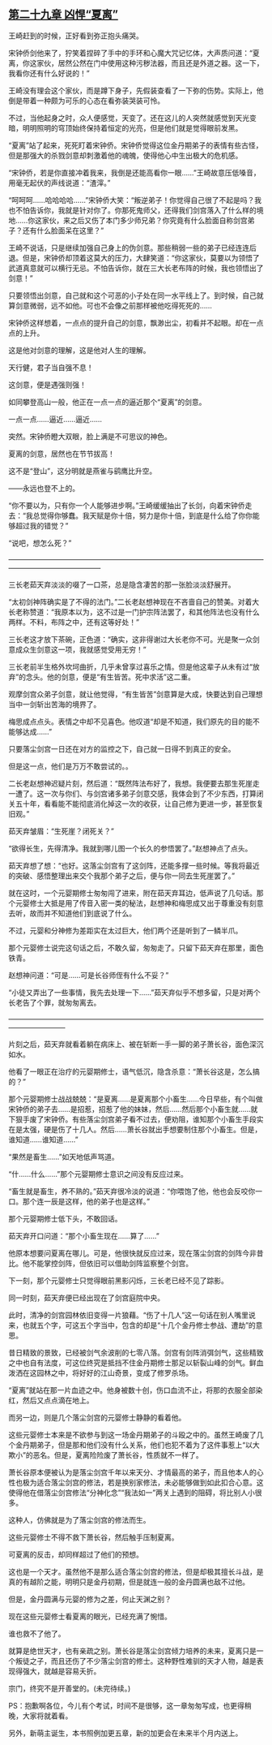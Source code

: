 ## [第二十九章 凶悍“夏离”](https://www.xxbiquge.com/11_11207/9074395.html)
<!--go-->

  王崎赶到的时候，正好看到弥正抱头痛哭。

  宋钟侨剑他来了，狞笑着捏碎了手中的手环和心魔大咒记忆体，大声质问道：“夏离，你这家伙，居然公然在门中使用这种污秽法器，而且还是外道之器。这一下，我看你还有什么好说的！”

  王崎没有理会这个家伙，而是蹲下身子，先假装查看了一下弥的伤势。实际上，他倒是带着一种颇为可乐的心态在看弥装哭装可怜。

  不过，当他起身之时，众人便感觉，天变了。还在这儿的人突然就感觉到天光变暗，明明照明的穹顶始终保持着恒定的光亮，但是他们就是觉得眼前发黑。

  “夏离”站了起来，死死盯着宋钟侨。宋钟侨觉得这位金丹期弟子的表情有些古怪，但是那强大的杀戮剑意却刺激着他的魂魄，使得他心中生出极大的危机感。

  “宋钟侨，若是你直接冲着我来，我倒是还能高看你一眼……”王崎故意压低嗓音，用毫无起伏的声线说道：“渣滓。”

  “呵呵呵……哈哈哈哈……”宋钟侨大笑：“叛逆弟子！你觉得自己很了不起是吗？我也不怕告诉你，我就是针对你了。你那死鬼师父，还得我们剑宫落入了什么样的境地……你这家伙，来之后又伤了本门多少师兄弟？你究竟有什么脸面自称剑宫弟子？还有什么脸面呆在这里？”

  王崎不说话，只是继续加强自己身上的伪剑意。那些稍弱一些的弟子已经连连后退。但是，宋钟侨却顶着这莫大的压力，大肆笑道：“你这家伙，莫要以为领悟了武道真意就可以横行无忌。不怕告诉你，就在三大长老布阵的时候，我也领悟出了剑意！”

  只要领悟出剑意，自己就和这个可恶的小子处在同一水平线上了。到时候，自己就算剑意微弱，远不如他。可也不会像之前那样被他吃得死死的……

  宋钟侨这样想着，一点点的提升自己的剑意，飘渺出尘，初看并不起眼。却在一点点的上升。

  这是他对剑意的理解，这是他对人生的理解。

  天行健，君子当自强不息！

  这剑意，便是遇强则强！

  如同攀登高山一般，他正在一点一点的逼近那个“夏离”的剑意。

  一点一点……逼近……逼近……

  突然。宋钟侨瞪大双眼，脸上满是不可思议的神色。

  夏离的剑意，居然也在节节拔高！

  这不是“登山”，这分明就是燕雀与鹞鹰比升空。

  ——永远也登不上的。

  “你不要以为，只有你一个人能够进步啊。”王崎缓缓抽出了长剑，向着宋钟侨走去：“我总觉得你够蠢。我天赋是你十倍，努力是你十倍，到底是什么给了你你能够超过我的错觉？”

  “说吧，想怎么死？”

  —————————————————————————————————————————————————

  三长老茹天弃淡淡的啜了一口茶，总是隐含凄苦的那一张脸淡淡舒展开。

  “太初剑神阵确实是了不得的法门。”二长老赵想神现在不吝啬自己的赞美。对着大长老称赞道：“我原本以为，这不过是一门护宗阵法罢了，和其他阵法也没有什么两样。不料，布阵之中，还有这等好处！”

  三长老这才放下茶碗，正色道：“确实，这非得谢过大长老你不可。光是聚一众剑意成众生剑意这一项，我就感觉受用无穷！”

  三长老前半生格外坎坷曲折，几乎未曾享过喜乐之情。但是他这辈子从未有过“放弃”的念头。他的剑意，便是“有生皆苦。死中求活”这二重。

  观摩剑宫众弟子剑意，就让他觉得，“有生皆苦”剑意算是大成，快要达到自己理想当中一剑斩出苦海的境界了。

  梅思成点点头。表情之中却不见喜色。他叹道“却是不知道，我们原先的目的能不能够达成……”

  只要落尘剑宫一日还在对方的监控之下，自己就一日得不到真正的安全。

  但是这一点，他们是万万不敢尝试的。。

  二长老赵想神迟疑片刻，然后道：“既然阵法布好了，我想。我便要去那生死崖走一遭了。这一次与你们、与剑宫诸多弟子剑意交感，我体会到了不少东西，打算闭关五十年，看看能不能彻底消化掉这一次的收获，让自己修为更进一步，甚至恢复旧观。”

  茹天弃皱眉：“生死崖？闭死关？”

  “欲得长生，先得清净。我就到哪儿图一个长久的参悟罢了。”赵想神点了点头。

  茹天弃想了想：“也好。这落尘剑宫有了这剑阵，还能多撑一些时候。等我将最近的突破、感悟整理出来交个我那个弟子之后，便与你一同去生死崖罢了。”

  就在这时，一个元婴期修士匆匆闯了进来，附在茹天弃耳边，低声说了几句话。那个元婴修士大抵是用了传音入密一类的秘法，赵想神和梅思成又出于尊重没有刻意去听，故而并不知道他们到底说了什么。

  不过，元婴和分神修为差距实在太过巨大，他们两个还是听到了一鳞半爪。

  那个元婴修士说完这句话之后，不敢久留，匆匆走了。只留下茹天弃在那里，面色铁青。

  赵想神问道：“可是……可是长谷师侄有什么不妥？”

  “小徒又弄出了一些事情，我先去处理一下……”茹天弃似乎不想多留，只是对两个长老告了个罪，就匆匆离去。

  ————————————————————————————————————————————

  片刻之后，茹天弃就看着躺在病床上、被在斩断一手一脚的弟子萧长谷，面色深沉如水。

  他看了一眼正在治疗的元婴期修士，语气低沉，隐含杀意：“萧长谷这是，怎么搞的？”

  那个元婴期修士战战兢兢：“是夏离……是夏离那个小畜生……今日早些，有个叫做宋钟侨的弟子去……是招惹，招惹了他的妹妹，然后……然后那个小畜生就……就下狠手废了宋钟侨。有些落尘剑宫弟子看不过去，便劝阻，谁知那个小畜生手段实在是太强，硬是伤了十几人。然后……萧长谷就出手想要制住那个小畜生。但是，谁知道……谁知道……”

  “果然是畜生……”如天地低声骂道。

  “什……什么……”那个元婴期修士意识之间没有反应过来。

  “畜生就是畜生，养不熟的。”茹天弃很冷淡的说道：“你喂饱了他，他也会反咬你一口。那个连一辰是这样，他的弟子也是这样。”

  那个元婴期修士低下头，不敢回话。

  茹天弃开口问道：“那个小畜生现在……算了……”

  他原本想要问夏离在哪儿。可是，他很快就反应过来，现在落尘剑宫的剑阵今非昔比。他不能掌控剑阵，但依旧可以借助剑阵监察整个剑宫。

  下一刻，那个元婴修士只觉得眼前黑影闪烁，三长老已经不见了踪影。

  同一时刻，茹天弃便已经出现在了剑宫庭院中央。

  此时，清净的剑宫园林依旧变得一片狼藉。“伤了十几人”这一句话在别人嘴里说来，也就五个字，可这五个字当中，包含的却是“十几个金丹修士参战、遭劫”的意思。

  昔日精致的景致，已经被剑气余波削的七零八落。剑宫有剑阵消弭剑气，这些精致之中也自有法度，可这位终究是抵挡不住金丹期修士那足以斩裂山峰的剑气。鲜血泼洒在这园林之中，将好好的江山奇景，变成了修罗杀场。

  “夏离”就站在那一片血迹之中。他身被数十创，伤口血流不止，将那的衣服全部染红，然后又点点滴在地上。

  而另一边，则是几个落尘剑宫的元婴修士静静的看着他。

  这些元婴修士本来是不欲参与到这一场金丹期弟子的斗殴之中的。虽然王崎废了几个金丹期弟子，但是那和他们没有什么关系，他们也犯不着为了这件事惹上“以大欺小”的恶名。但是，夏离险险废了萧长谷，性质就不一样了。

  萧长谷原本便被认为是落尘剑宫千年以来天分、才情最高的弟子，而且他本人的心性也极为适合落尘剑宫的修法，若是换别家修法，未必能够做到如此扣合心意。这使得他在借落尘剑宫修法“分神化念”“我法如一”两关上遇到的阻碍，将比别人小很多。

  这种人，仿佛就是为了落尘剑宫的修法而生。

  这些元婴修士不得不救下萧长谷，然后触手压制夏离。

  可夏离的反击，却同样超过了他们的预想。

  这也是一个天才。虽然他不是那么适合落尘剑宫的修法，但是却极其擅长斗战，是真的有越阶之能，明明只是金丹初期，但是就连一般的金丹圆满也敌不过他。

  但是，金丹圆满与元婴的修为之差，何止天渊之别？

  现在这些元婴修士看夏离的眼光，已经充满了惋惜。

  谁也救不了他了。

  就算是绝世天才，也有亲疏之别。萧长谷是落尘剑宫倾力培养的未来，夏离只是一个叛徒之子，而且还伤了不少落尘剑宫的修士。这种野性难驯的天才人物，越是表现得强大，就越是容易夭折。

  宗门，终究不是开善堂的。(未完待续。)

  PS：抱歉啊各位，今儿有个考试，时间不是很够，这一章匆匆写成，也更得稍晚，大家将就着看。

  另外，新萌主诞生，本书照例加更五章，新的加更会在未来半个月内送上。<!--over-->

